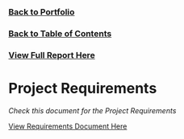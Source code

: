 ### [Back to Portfolio](index.md)

### [Back to Table of Contents](seniorproject.md)

### [View Full Report Here](fullReport.md)

Project Requirements
====================
*Check this document for the Project Requirements*


[View Requirements Document Here](requirements.doc)
